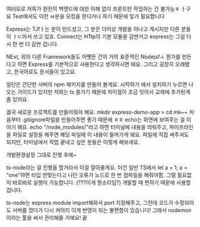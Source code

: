 여러모로 저희가 완전히 백엔드에 대한 이해 없이 프론트만 작업하는 건 불가능ㅎ ㅏ구요 Test에서도 이런 ㅂ분을 모킹을 한다거나 하기 때문에 잏가 필요합니다

Express는 TJfㅏ는 분이 만드셨고, 그 분은 더이상 개발을 아나고 계시지만 다른 분들이 ㅏㄷ아서 쓰고 있죠. Connect는 HTtp의 기본 모듈을 감싼거고 express는 그걸 다시 한 번 더 감싼 겁니다.

NExt, 외의 다른 Framework들도 어쨋든 간의 거의 표준적인 Nodejsfㅗ 뭔가를 만든다고 하면 Express를 기본적으로 사용한다고 생각하시면 돼요. 그리고 굉장히 오래됐고, 한국어로도 문서들이 있고요.

일단은 간단한 서버의 npm 패키지를 만들어 볼게요. 시작하기 에서 설치하기 누르면 나오는 가이드가 있지만 저희는 ts 쓸거기 때문에 차이점이 조금 잇어서 교재에 추가된게 좀 있어요.

결국 새로운 프로젝트를 만들어줘야 해요. mkdir express-demo-app > cd mk~~ 처음부터 .gitignore파일을 만들어주면 좋기 때문에 ㅎㅎ echo는 화면에 보여주는 걸 이야기 해요. echo "/node_modules/"라고 하면 터미널에 내용을 띄워주고, 파이프라인을 파일로 설정을 해주면 해당 파일에 이 내용이 들어가게 돼요. 파일에 직접 써주셔도 되지만, 터미널에서 작업 끝내고 싶은 분들은 이렇게 해보세요.

개발환경설정 그대로 진행 후에~

ts-node라는 걸 진행을 할거라서 이걸 깔아줄게요. 이건 일반 TS에서 let a = 1; a = "one"하면 타입 안맞는다고 나던 오류가 노드로 한 번 컴파일을 해줘야함. 그럴 필요없이 바로바로 실행이 가능합니다. (???이게 뭔소리임?) 개발할 때 편하기 때문에 사용할 겁니다.

ts-node는 express module import해와서 port 지정해주고, 그런데 코드가 수정되어도 서버를 껐다가 다시 켜야지 이게 반영이 되는 불편함이 있습니다! 그래서 nodemon 이라는 툴을 써서 관리해줄 거예요! 끝
